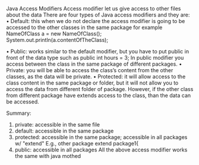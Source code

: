 Java Access Modifiers
Access modifier let us give access to other files about the data
There are four types of Java access modifiers and they are:
•	Default: this when we do not declare the access modifier is going to be accessed to the other classes in the same package for example 
NameOfClass a = new NameOfClass();
System.out.println(a.contentOfTheClass);

•	Public: works similar to the default modifier, but you have to put public in front of the data type such as public int hours = 3;
In public modifier you access between the class in the same package of different packages.
•	Private: you will be able to access the class’s content from the other classes, as the data will be private.
•	Protected: it will allow access to the class content in the same package or folder, but it will not allow you to access the data from different folder of package. However, if the other class from different package have extends access to the class, than the data can be accessed. 

Summary:
 1. private: accessible in the same file 
2. default: accessible in the same package 
3. protected: accessible in the same package; accessible in all packages w/ "extend" E.g., other package extend package1{ 
4. public: accessible in all packages
All the above access modifier works the same with java mothed 

